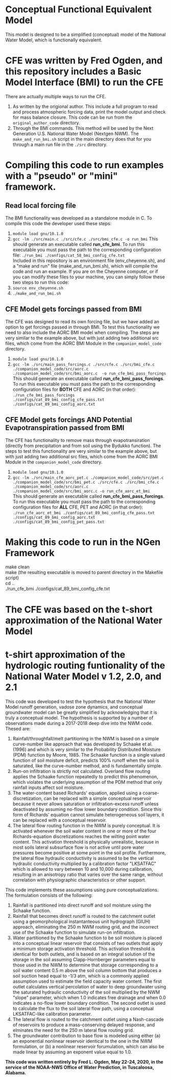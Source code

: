 # Conceptual Functional Equivalent Model
This model is designed to be a simplified (conceptual) model of the National Water Model, which is functionally equivalent.

# CFE was written by Fred Ogden, and this repository includes a Basic Model Interface (BMI) to run the CFE
There are actually multiple ways to run the CFE.
1. As written by the origional author. This include a full program to read and process atmospheric forcing data, print the model output and check for mass balance closure. This code can be run from the `original_author_code` directory.
2. Through the BMI commands. This method will be used by the Next Generation U.S. National Water Model (Nextgen NWM). The `make_and_run_bmi.sh` script in the main directory does that for you through a main run file in the `./src` directory.

# Compiling this code to run examples with a "pseudo" or "mini" framework.
## Read local forcing file
The BMI functionality was developed as a standalone module in C. To compile this code the developer used these steps:
1. `module load gnu/10.1.0`
2. `gcc -lm ./src/main.c ./src/cfe.c ./src/bmi_cfe.c -o run_bmi`
This should generate an executable called **run_cfe_bmi**. To run this executable you must pass the path to the corresponding configuration file: `./run_bmi ./configs/cat_58_bmi_config_cfe.txt`  
Included in this repository is an environment file (env_cheyenne.sh), and a "make and run" file (make_and_run_bmi.sh), which will compile the code and run an example. If you are on the Cheyenne computer, or if you can modify these files to your machine, you can simply follow these two steps to run this code:
1. `source env_cheyenne.sh`
2. `./make_and_run_bmi.sh`

## CFE Model gets forcings passed from BMI
The CFE was designed to read its own forcing file, but we have added an option to get forcings passed in through BMI. To test this functionality we need to also include the AORC BMI model when compiling. The steps are very similar to the example above, but with just adding two additional src files, which come from the AORC BMI Module in the `companion_model_code` directory.  
1. `module load gnu/10.1.0`
2. `gcc -lm ./src/main_pass_forcings.c ./src/cfe.c ./src/bmi_cfe.c ./companion_model_code/src/aorc.c ./companion_model_code/src/bmi_aorc.c  -o run_cfe_bmi_pass_forcings`  
This should generate an executable called **run_cfe_bmi_pass_forcings**. To run this executable you must pass the path to the corresponding configuration files for **BOTH** CFE and AORC (in that order): `./run_cfe_bmi_pass_forcings ./configs/cat_89_bmi_config_cfe_pass.txt ./configs/cat_89_bmi_config_aorc.txt`

## CFE Model gets forcings AND Potential Evapotranspiration passed from BMI
The CFE has functionality to remove mass through evapotransiration (directly from precipitation and from soil using the Bydukko function). The steps to test this functionality are very similar to the example above, but with just adding two additional src files, which come from the AORC BMI Module in the `companion_model_code` directory.  
1. `module load gnu/10.1.0`
2. `gcc -lm ./src/main_cfe_aorc_pet.c ./companion_model_code/src/pet.c ./companion_model_code/src/bmi_pet.c ./src/cfe.c ./src/bmi_cfe.c ./companion_model_code/src/aorc.c ./companion_model_code/src/bmi_aorc.c -o run_cfe_aorc_et_bmi`  
This should generate an executable called **run_cfe_bmi_pass_forcings**. To run this executable you must pass the path to the corresponding configuration files for **ALL** CFE, PET and AORC (in that order): `./run_cfe_aorc_et_bmi ./configs/cat_89_bmi_config_cfe_pass.txt ./configs/cat_89_bmi_config_aorc.txt ./configs/cat_89_bmi_config_pet_pass.txt`

# Making this code to run in the NGen Framework
make clean  
make (the resulting executable is moved to parent directory in the Makefile script)  
cd ..  
./run_cfe_bmi ./configs/cat_89_bmi_config_cfe.txt  


# The CFE was based on the t-short approximation of the National Water Model
# t-shirt approximation of the hydrologic routing funtionality of the National Water Model v 1.2, 2.0, and 2.1
This code was developed to test the hypothesis that the National Water Model runoff generation, vadose zone
dynamics, and conceptual groundwater model can be greatly simplified by acknowledging that it is truly a 
conceptual model. The hypothesis is supported by a number of observations made during a 2017-2018 deep dive
into the NWM code. Thesed are:
1. Rainfall/throughfall/melt partitioning in the NWM is based on a simple curve-number like approach that was developed by Schaake et al. (1996) and which is very similar to the Probability Distributed Moisture (PDM) function by Moore, 1985.   The Schaake function is a single valued function of soil moisture deficit, predicts 100% runoff when the soil is saturated, like the curve-number method, and is fundamentally simple.
2. Run-on infiltration is strictly not calculated.  Overland flow routing applies the Schaake function repeatedly to predict this phenomenon, which violates the underlying assumption of the PDM method that only rainfall  inputs affect soil moisture.
3. The water-content based Richards' equation, applied using a coarse-discretization, can be replaced with a simple conceptual reservoir because it never allows saturation or infiltration-excess runoff unless deactivated by assuming no-flow lower boundary condition.  Since this form of Richards' equation cannot simulate heterogeneous soil layers, it can be replaced with a conceptual reservoir.
4. The lateral flow routing function in the NWM is purely conceptual.  It is activated whenever the soil water content in one or more of the four Richards-equation discretizations reaches the wilting point water content. This activation threshold is physically unrealistic, because in most soils lateral subsurface flow is not active until pore water pressures become positive at some point in the soil profile.  Furthermore, the lateral flow hydraulic conductivity is assumed to be the vertical hydraulic conductivity multiplied by a calibration factor "LKSATFAC" which is allowed to vary between 10 and 10,000 during calibration, resulting in an anisotropy ratio that varies over the same range, without correlation with physiographic characteristics or other support.

This code implements these assumptions using pure conceptualizations.  The formulation consists of the following:
1. Rainfall is partitioned into direct runoff and soil moisture using the Schaake function.
2. Rainfall that becomes direct runoff is routed to the catchment outlet using a geomorphological instantanteous unit hydrograph (GIUH) approach, eliminating the 250 m NWM routing grid, and the incorrect use of the Schaake function to simulate run-on infiltration.
3. Water partitioned by the Schaake function to be soil moisture is placed into a conceptual linear reservoir that consists of two outlets that apply a minimum storage activation threshold.   This activation threshold is identical for both outlets, and is based on an integral solution of the storage in the soil assuming Clapp-Hornberger parameters equal to those used in the NWM to determine that storage corresponding to a soil water content 0.5 m above the soil column bottom that produces a soil suction head equal to -1/3 atm, which is a commonly applied assumption used to estimate the field capacity water content. The first outlet calculates vertical percolation of water to deep groundwater using the saturated hydraulic conductivity of the soil multiplied by the NWM "slope" parameter, which when 1.0 indicates free drainage and when 0.0 indicates a no-flow lower boundary condition. The second outlet is used to calculate the flux to the soil lateral flow path, using a conceptual LKSATFAC-like calibration parameter.
4. The lateral flow is routed to the catchment outlet using a Nash-cascade of reservoirs to produce a mass-conserving delayed response, and elminates the need for the 250 m lateral flow routing grid.
5. The groundwater contribution to base flow is modeled using either (a) an exponential nonlinear reservoir identical to the one in the NWM formulation, or (b) a nonlinear reservoir forumulation, which can also be made linear by assuming an exponent value equal to 1.0.

**This code was written entirely by Fred L. Ogden, May 22-24, 2020, in the service of the NOAA-NWS Office of Water Prediction, in Tuscaloosa, Alabama.**
